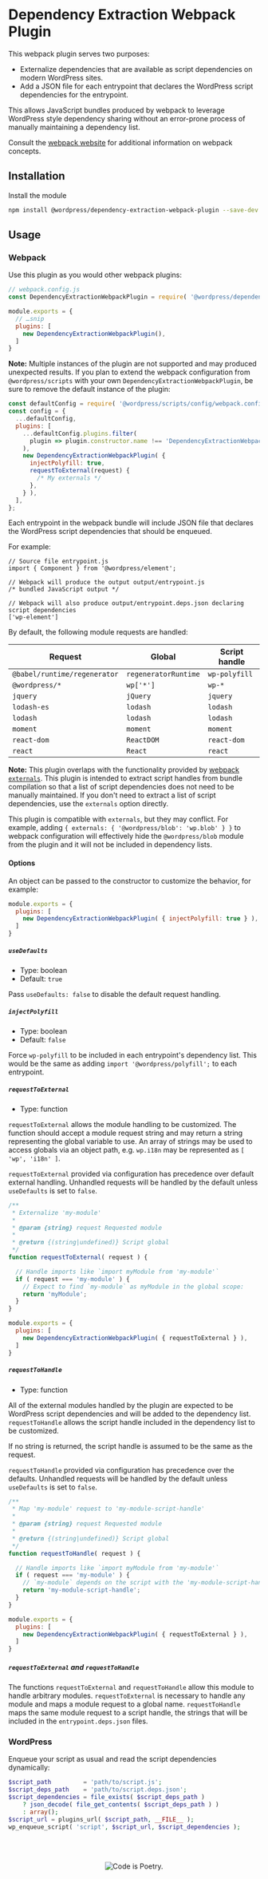 # Dependency Extraction Webpack Plugin

This webpack plugin serves two purposes:

- Externalize dependencies that are available as script dependencies on modern WordPress sites.
- Add a JSON file for each entrypoint that declares the WordPress script dependencies for the
  entrypoint.

This allows JavaScript bundles produced by webpack to leverage WordPress style dependency sharing
without an error-prone process of manually maintaining a dependency list.

Consult the [webpack website](https://webpack.js.org) for additional information on webpack concepts.

## Installation

Install the module

```bash
npm install @wordpress/dependency-extraction-webpack-plugin --save-dev
```

## Usage

### Webpack

Use this plugin as you would other webpack plugins:

```js
// webpack.config.js
const DependencyExtractionWebpackPlugin = require( '@wordpress/dependency-extraction-webpack-plugin' );

module.exports = {
  // …snip
  plugins: [
    new DependencyExtractionWebpackPlugin(),
  ]
}
```

**Note:** Multiple instances of the plugin are not supported and may produced unexpected results. If
you plan to extend the webpack configuration from `@wordpress/scripts` with your own `DependencyExtractionWebpackPlugin`, be sure to
remove the default instance of the plugin:

```js
const defaultConfig = require( '@wordpress/scripts/config/webpack.config' );
const config = {
  ...defaultConfig,
  plugins: [
    ...defaultConfig.plugins.filter(
      plugin => plugin.constructor.name !== 'DependencyExtractionWebpackPlugin',
    ),
    new DependencyExtractionWebpackPlugin( {
      injectPolyfill: true,
      requestToExternal(request) {
        /* My externals */
      },
    } ),
  ],
};
```

Each entrypoint in the webpack bundle will include JSON file that declares the WordPress script dependencies that should be enqueued.

For example:

```
// Source file entrypoint.js
import { Component } from '@wordpress/element';

// Webpack will produce the output output/entrypoint.js
/* bundled JavaScript output */

// Webpack will also produce output/entrypoint.deps.json declaring script dependencies
['wp-element']
```

By default, the following module requests are handled:

| Request | Global | Script handle |
| --- | --- | --- |
| `@babel/runtime/regenerator` | `regeneratorRuntime` | `wp-polyfill` |
| `@wordpress/*` | `wp['*']` | `wp-*` |
| `jquery` | `jQuery` | `jquery` |
| `lodash-es` | `lodash` | `lodash` |
| `lodash` | `lodash` | `lodash` |
| `moment` | `moment` | `moment` |
| `react-dom` | `ReactDOM` | `react-dom` |
| `react` | `React` | `react` |

**Note:** This plugin overlaps with the functionality provided by [webpack
`externals`](https://webpack.js.org/configuration/externals). This plugin is intended to extract
script handles from bundle compilation so that a list of script dependencies does not need to be
manually maintained. If you don't need to extract a list of script dependencies, use the `externals`
option directly.

This plugin is compatible with `externals`, but they may conflict. For example, adding
`{ externals: { '@wordpress/blob': 'wp.blob' } }` to webpack configuration will effectively hide the
`@wordpress/blob` module from the plugin and it will not be included in dependency lists.

#### Options

An object can be passed to the constructor to customize the behavior, for example:

```js
module.exports = {
  plugins: [
    new DependencyExtractionWebpackPlugin( { injectPolyfill: true } ),
  ]
}
```

##### `useDefaults`

- Type: boolean
- Default: `true`

Pass `useDefaults: false` to disable the default request handling.

##### `injectPolyfill`

- Type: boolean
- Default: `false`

Force `wp-polyfill` to be included in each entrypoint's dependency list. This would be the same as
adding `import '@wordpress/polyfill';` to each entrypoint.

##### `requestToExternal`

- Type: function

`requestToExternal` allows the module handling to be customized. The function should accept a
module request string and may return a string representing the global variable to use. An array of
strings may be used to access globals via an object path, e.g. `wp.i18n` may be represented as `[
'wp', 'i18n' ]`.

`requestToExternal` provided via configuration has precedence over default external handling.
Unhandled requests will be handled by the default unless `useDefaults` is set to `false`.

```js
/**
 * Externalize 'my-module'
 *
 * @param {string} request Requested module
 *
 * @return {(string|undefined)} Script global
 */
function requestToExternal( request ) {

  // Handle imports like `import myModule from 'my-module'`
  if ( request === 'my-module' ) {
    // Expect to find `my-module` as myModule in the global scope:
    return 'myModule';
  }
}

module.exports = {
  plugins: [
    new DependencyExtractionWebpackPlugin( { requestToExternal } ),
  ]
}
```

##### `requestToHandle`

- Type: function

All of the external modules handled by the plugin are expected to be WordPress script dependencies
and will be added to the dependency list. `requestToHandle` allows the script handle included in the dependency list to be customized.

If no string is returned, the script handle is assumed to be the same as the request.

`requestToHandle` provided via configuration has precedence over the defaults. Unhandled requests will be handled by the default unless `useDefaults` is set to `false`.

```js
/**
 * Map 'my-module' request to 'my-module-script-handle'
 *
 * @param {string} request Requested module
 *
 * @return {(string|undefined)} Script global
 */
function requestToHandle( request ) {

  // Handle imports like `import myModule from 'my-module'`
  if ( request === 'my-module' ) {
    // `my-module` depends on the script with the 'my-module-script-handle' handle.
    return 'my-module-script-handle';
  }
}

module.exports = {
  plugins: [
    new DependencyExtractionWebpackPlugin( { requestToExternal } ),
  ]
}
```

##### `requestToExternal` and `requestToHandle`

The functions `requestToExternal` and `requestToHandle` allow this module to handle arbitrary
modules. `requestToExternal` is necessary to handle any module and maps a module request to a global
name. `requestToHandle` maps the same module request to a script handle, the strings that will be
included in the `entrypoint.deps.json` files.

### WordPress

Enqueue your script as usual and read the script dependencies dynamically:

```php
$script_path         = 'path/to/script.js';
$script_deps_path    = 'path/to/script.deps.json';
$script_dependencies = file_exists( $script_deps_path )
	? json_decode( file_get_contents( $script_deps_path ) )
	: array();
$script_url = plugins_url( $script_path, __FILE__ );
wp_enqueue_script( 'script', $script_url, $script_dependencies );
```

<br/><br/><p align="center"><img src="https://s.w.org/style/images/codeispoetry.png?1" alt="Code is Poetry." /></p>
